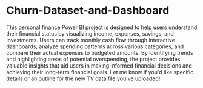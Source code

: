 # Churn-Dataset-and-Dashboard

This personal finance Power BI project is designed to help users understand their financial status by visualizing income, expenses, savings, and investments.
Users can track monthly cash flow through interactive dashboards, analyze spending patterns across various categories, and compare their actual expenses to budgeted amounts.
By identifying trends and highlighting areas of potential overspending, the project provides valuable insights that aid users in making informed financial decisions and
achieving their long-term financial goals.
Let me know if you'd like specific details or an outline for the new TV data file you've uploaded!
